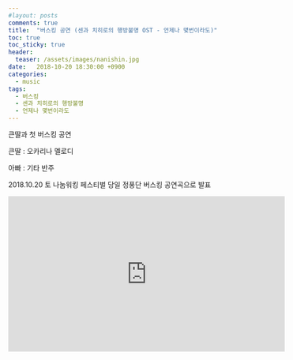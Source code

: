 ```yaml
---
#layout: posts
comments: true
title:  "버스킹 공연 (센과 치히로의 행방불명 OST - 언제나 몇번이라도)"
toc: true
toc_sticky: true
header:
  teaser: /assets/images/nanishin.jpg
date:   2018-10-20 18:30:00 +0900
categories:
  - music
tags:
  - 버스킹
  - 센과 치히로의 행방불명
  - 언제나 몇번이라도
---
```

큰딸과 첫 버스킹 공연

큰딸 : 오카리나 멜로디

아빠 : 기타 반주

2018.10.20 토 나눔워킹 페스티벌 당일 정풍단 버스킹 공연곡으로 발표

<iframe width="560" height="315" src="https://www.youtube-nocookie.com/embed/t00tpbCADQk" frameborder="0" allow="autoplay; encrypted-media" allowfullscreen></iframe>

